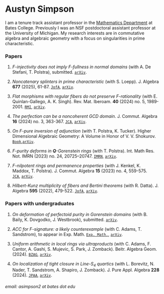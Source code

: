 # Austyn Simpson

I am a tenure track assistant professor in the [Mathematics Department](https://www.bates.edu/mathematics/) at Bates College. Previously I was an NSF postdoctoral assistant professor at the University of Michigan. My research interests are in commutative algebra and algebraic geometry with a focus on singularities in prime characteristic.

### Papers
1. *F-injectivity does not imply F-fullness in normal domains* (with A. De Stefani, T. Polstra), submitted. [`arXiv`](https://arxiv.org/abs/2506.00646).

2. *Noncatenary splinters in prime characteristic* (with S. Loepp). J. Algebra **677** (2025), 61-87. [`JofA`](https://doi.org/10.1016/j.jalgebra.2025.03.029), [`arXiv`](https://arxiv.org/abs/2401.00925).

3. *Flat morphisms with regular fibers do not preserve F-rationality* (with E. Quinlan-Gallego, A. K. Singh). Rev. Mat. Iberoam. **40** (2024) no. 5, 1989-2001. [`RMI`](https://doi.org/10.4171/RMI/1497), [`arXiv`](https://arxiv.org/abs/2307.03785).

4. *The perfection can be a noncoherent GCD domain*. J. Commut. Algebra **16** (2024) no. 3, 363-367. [`JCA`](https://doi.org/10.1216/jca.2024.16.363), [`arXiv`](https://arxiv.org/abs/2401.00803).

5. *On F-pure inversion of adjunction* (with T. Polstra, K. Tucker). Higher Dimensional Algebraic Geometry: A Volume in Honor of V. V. Shokurov. [`Book`](https://doi.org/10.1017/9781009396233.019),[`arXiv`](https://arxiv.org/abs/2305.17591).

6. *F-purity deforms in **Q**-Gorenstein rings* (with T. Polstra). Int. Math Res. Not. IMRN (2023) no. 24, 20725–20747. [`IMRN`](https://doi.org/10.1093/imrn/rnac254), [`arXiv`](https://arxiv.org/abs/2009.13444).

7. *F-nilpotent rings and permanence properties* (with J. Kenkel, K. Maddox, T. Polstra). J. Commut. Algebra **15** (2023) no. 4, 559-575.  
   [`JCA`](https://doi.org/10.1216/jca.2023.15.559), [`arXiv`](https://arxiv.org/abs/1912.01150).
   
8. *Hilbert-Kunz multiplicity of fibers and Bertini theorems* (with R. Datta). J. Algebra **595** (2022), 479-522. [`JofA`](https://doi.org/10.1016/j.jalgebra.2021.10.025), [`arXiv`](https://arxiv.org/abs/1908.04819).

### Papers with undergraduates
1. *On deformation of perfectoid purity in Gorenstein domains* (with B. Baily, K. Dovgodko, J. Westbrook), submitted. [`arXiv`](https://arxiv.org/abs/2504.02966).

2. *ACC for F-signature: a likely counterexample* (with C. Adams, T. Sandstrom), to appear in Exp. Math. [`Exp. Math.`](https://doi.org/10.1080/10586458.2025.2470148), [`arXiv`](https://arxiv.org/abs/2309.07901).

3. *Uniform arithmetic in local rings via ultraproducts* (with C. Adams, F. Cantor, A. Gashi, S. Mujevic, S. Park, J. Zomback). Beitr. Algebra Geom. (2024). [`BZAG`](https://doi.org/10.1007/s13366-024-00761-y), [`arXiv`](https://arxiv.org/abs/2312.17391).

4. *On localization of tight closure in Line-S<sub>4</sub> quartics* (with L. Borevitz, N. Nader, T. Sandstrom, A. Shapiro, J. Zomback). J. Pure Appl. Algebra **228** (2024). [`JPAA`](https://doi.org/10.1016/j.jpaa.2024.107682), [`arXiv`](https://arxiv.org/abs/2211.03220).

###### email: asimpson2 at bates dot edu
